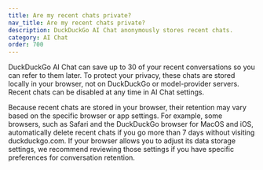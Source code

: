 ```yaml
---
title: Are my recent chats private?
nav_title: Are my recent chats private?
description: DuckDuckGo AI Chat anonymously stores recent chats.
category: AI Chat
order: 700
---
```


DuckDuckGo AI Chat can save up to 30 of your recent conversations so you can refer to them later. To protect your privacy, these chats are stored locally in your browser, not on DuckDuckGo or model-provider servers. Recent chats can be disabled at any time in AI Chat settings.

Because recent chats are stored in your browser, their retention may vary based on the specific browser or app settings. For example, some browsers, such as Safari and the DuckDuckGo browser for MacOS and iOS, automatically delete recent chats if you go more than 7 days without visiting duckduckgo.com. If your browser allows you to adjust its data storage settings, we recommend reviewing those settings if you have specific preferences for conversation retention.
